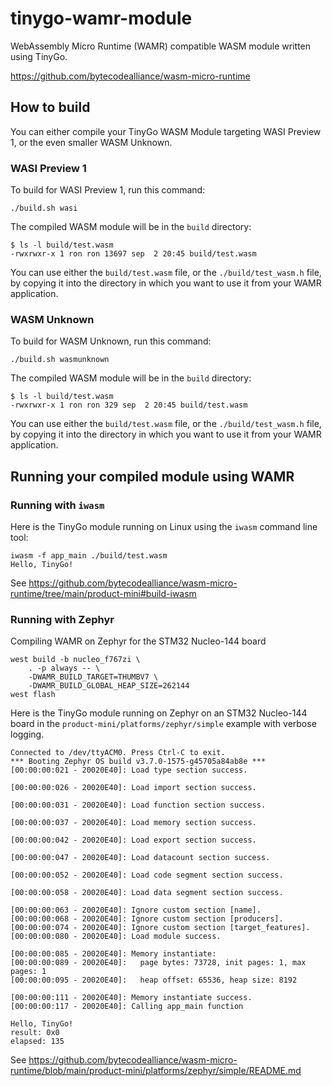 # tinygo-wamr-module

WebAssembly Micro Runtime (WAMR) compatible WASM module written using TinyGo.

https://github.com/bytecodealliance/wasm-micro-runtime


## How to build

You can either compile your TinyGo WASM Module targeting WASI Preview 1, or the even smaller WASM Unknown.

### WASI Preview 1

To build for WASI Preview 1, run this command:

```shell
./build.sh wasi
```

The compiled WASM module will be in the `build` directory:

```shell
$ ls -l build/test.wasm 
-rwxrwxr-x 1 ron ron 13697 sep  2 20:45 build/test.wasm
```

You can use either the `build/test.wasm` file, or the `./build/test_wasm.h` file, by copying it into the directory in which you want to use it from your WAMR application.

### WASM Unknown

To build for WASM Unknown, run this command:

```shell
./build.sh wasmunknown
```

The compiled WASM module will be in the `build` directory:

```shell
$ ls -l build/test.wasm 
-rwxrwxr-x 1 ron ron 329 sep  2 20:45 build/test.wasm
```

You can use either the `build/test.wasm` file, or the `./build/test_wasm.h` file, by copying it into the directory in which you want to use it from your WAMR application.

## Running your compiled module using WAMR

### Running with `iwasm`

Here is the TinyGo module running on Linux using the `iwasm` command line tool:

```shell
iwasm -f app_main ./build/test.wasm 
Hello, TinyGo!
```

See https://github.com/bytecodealliance/wasm-micro-runtime/tree/main/product-mini#build-iwasm

### Running with Zephyr

Compiling WAMR on Zephyr for the STM32 Nucleo-144 board

```shell
west build -b nucleo_f767zi \
    . -p always -- \
    -DWAMR_BUILD_TARGET=THUMBV7 \
    -DWAMR_BUILD_GLOBAL_HEAP_SIZE=262144
west flash
```

Here is the TinyGo module running on Zephyr on an STM32 Nucleo-144 board in the `product-mini/platforms/zephyr/simple` example with verbose logging.

```shell
Connected to /dev/ttyACM0. Press Ctrl-C to exit.
*** Booting Zephyr OS build v3.7.0-1575-g45705a84ab8e ***
[00:00:00:021 - 20020E40]: Load type section success.

[00:00:00:026 - 20020E40]: Load import section success.

[00:00:00:031 - 20020E40]: Load function section success.

[00:00:00:037 - 20020E40]: Load memory section success.

[00:00:00:042 - 20020E40]: Load export section success.

[00:00:00:047 - 20020E40]: Load datacount section success.

[00:00:00:052 - 20020E40]: Load code segment section success.

[00:00:00:058 - 20020E40]: Load data segment section success.

[00:00:00:063 - 20020E40]: Ignore custom section [name].
[00:00:00:068 - 20020E40]: Ignore custom section [producers].
[00:00:00:074 - 20020E40]: Ignore custom section [target_features].
[00:00:00:080 - 20020E40]: Load module success.

[00:00:00:085 - 20020E40]: Memory instantiate:
[00:00:00:089 - 20020E40]:   page bytes: 73728, init pages: 1, max pages: 1
[00:00:00:095 - 20020E40]:   heap offset: 65536, heap size: 8192

[00:00:00:111 - 20020E40]: Memory instantiate success.
[00:00:00:117 - 20020E40]: Calling app_main function

Hello, TinyGo!
result: 0x0
elapsed: 135
```

See https://github.com/bytecodealliance/wasm-micro-runtime/blob/main/product-mini/platforms/zephyr/simple/README.md
